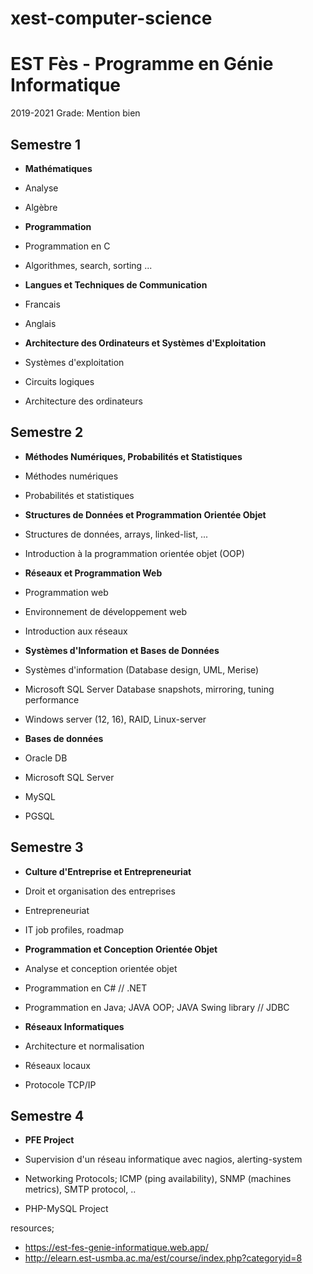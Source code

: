 # xest-computer-science

# EST Fès - Programme en Génie Informatique
2019-2021
Grade: Mention bien

## Semestre 1

- **Mathématiques**

- Analyse
- Algèbre

- **Programmation**

- Programmation en C
- Algorithmes, search, sorting ...

- **Langues et Techniques de Communication**

- Francais
- Anglais

- **Architecture des Ordinateurs et Systèmes d'Exploitation**

- Systèmes d'exploitation
- Circuits logiques
- Architecture des ordinateurs

## Semestre 2

- **Méthodes Numériques, Probabilités et Statistiques**

- Méthodes numériques
- Probabilités et statistiques

- **Structures de Données et Programmation Orientée Objet**

- Structures de données, arrays, linked-list, ...
- Introduction à la programmation orientée objet (OOP)

- **Réseaux et Programmation Web**

- Programmation web
- Environnement de développement web
- Introduction aux réseaux

- **Systèmes d'Information et Bases de Données**

- Systèmes d'information (Database design, UML, Merise)
- Microsoft SQL Server  Database snapshots, mirroring, tuning performance
- Windows server (12, 16), RAID, Linux-server

- **Bases de données**
- Oracle DB
- Microsoft SQL Server
- MySQL
- PGSQL

## Semestre 3

- **Culture d'Entreprise et Entrepreneuriat**

- Droit et organisation des entreprises
- Entrepreneuriat
- IT job profiles, roadmap

- **Programmation et Conception Orientée Objet**

- Analyse et conception orientée objet
- Programmation en C# // .NET
- Programmation en Java; JAVA OOP; JAVA Swing library // JDBC

- **Réseaux Informatiques**

- Architecture et normalisation
- Réseaux locaux
- Protocole TCP/IP

## Semestre 4

- **PFE Project**

- Supervision d'un réseau informatique avec nagios, alerting-system
- Networking Protocols; ICMP (ping availability), SNMP (machines metrics), SMTP protocol, ..
- PHP-MySQL Project

resources;
- https://est-fes-genie-informatique.web.app/
- http://elearn.est-usmba.ac.ma/est/course/index.php?categoryid=8
